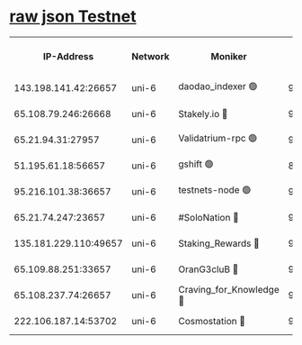 [raw json Testnet](https://rpc-check.junot.stavr.tech/junot/rpc-junot-result.json)
=


<table><tr><th>IP-Address</th><th>Network</th><th>Moniker</th><th>Latest Block Height</th><th>Earliest Block Height</th><th>Catching Up</th><th>Tx Index</th><th>Voting Power</th><th>Scan Time</th></tr><tr><td>143.198.141.42:26657</td><td>uni-6</td><td>daodao_indexer 🟢</td><td>9085305</td><td>1</td><td>False</td><td>off</td><td>0</td><td>2024-03-21T10:57:03.096519055UTC</td></tr><tr><td>65.108.79.246:26668</td><td>uni-6</td><td>Stakely.io 🔴</td><td>9085299</td><td>1570872</td><td>False</td><td>on</td><td>11</td><td>2024-03-21T10:56:46.959388917UTC</td></tr><tr><td>65.21.94.31:27957</td><td>uni-6</td><td>Validatrium-rpc 🟢</td><td>9085297</td><td>2943363</td><td>False</td><td>on</td><td>0</td><td>2024-03-21T10:56:42.582686423UTC</td></tr><tr><td>51.195.61.18:56657</td><td>uni-6</td><td>gshift 🟢</td><td>8559900</td><td>7691417</td><td>False</td><td>on</td><td>0</td><td>2024-03-21T10:56:30.194092228UTC</td></tr><tr><td>95.216.101.38:36657</td><td>uni-6</td><td>testnets-node 🟢</td><td>9085300</td><td>8116304</td><td>False</td><td>on</td><td>0</td><td>2024-03-21T10:56:49.311305432UTC</td></tr><tr><td>65.21.74.247:23657</td><td>uni-6</td><td>#SoloNation 🔴</td><td>9085305</td><td>8237483</td><td>False</td><td>on</td><td>112</td><td>2024-03-21T10:57:02.228736872UTC</td></tr><tr><td>135.181.229.110:49657</td><td>uni-6</td><td>Staking_Rewards 🔴</td><td>9085306</td><td>8388763</td><td>False</td><td>on</td><td>1008</td><td>2024-03-21T10:57:09.856742234UTC</td></tr><tr><td>65.109.88.251:33657</td><td>uni-6</td><td>OranG3cluB 🔴</td><td>9085306</td><td>8418953</td><td>False</td><td>on</td><td>11</td><td>2024-03-21T10:57:07.518029407UTC</td></tr><tr><td>65.108.237.74:26657</td><td>uni-6</td><td>Craving_for_Knowledge 🔴</td><td>9085304</td><td>8985858</td><td>False</td><td>on</td><td>9004</td><td>2024-03-21T10:56:59.881830356UTC</td></tr><tr><td>222.106.187.14:53702</td><td>uni-6</td><td>Cosmostation 🔴</td><td>9085296</td><td>9017363</td><td>False</td><td>on</td><td>109013</td><td>2024-03-21T10:56:40.226033117UTC</td></tr></table>